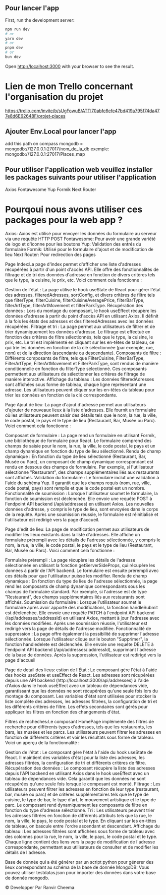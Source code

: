 ## Pour lancer l'app

First, run the development server:

```bash
npm run dev
# or
yarn dev
# or
pnpm dev
# or
bun dev
```

Open [http://localhost:3000](http://localhost:3000) with your browser to see the result.

# Lien de mon Trello concernant l'organisation du projet #
https://trello.com/invite/b/sUgFowuB/ATTI70abfc6efe47bd419a795f74da477e8d6E62648F/projet-places



##  Ajouter  Env.Local  pour lancer l'app ##
add this path on compass mongodb
= mongodb://127.0.0.1:27017/nom_de_la_db
exemple: mongodb://127.0.0.1:27017/Places_map

## Pour utiliser l'application web veuillez installer les packages suivants pour utiliser l'application ##
Axios
Fontawesome 
Yup
Formik
Next Router

# Pourqoui  nous avons utiliser ces packages pour la web app ?
Axios: Axios est utilisé pour envoyer les données du formulaire au serveur via une requête HTTP POST
Fontawesome:  Pour avoir une grande variété de logo et d'iconne pour les boutons 
Yup: Validation des  entrés du formulaire
Formik: Utilisé pour le formulaire d'ajout et de modification de lieu 
Next Router: Pour redirection des pages 


Page Index:La page d'index permet d'afficher une liste d'adresses récupérées à partir d'un point d'accès API. Elle offre des fonctionnalités de filtrage et de tri des données d'adresse en fonction de divers critères tels que le type, la cuisine, le prix, etc. Voici comment cela fonctionne :

Gestion de l'état : La page utilise le hook useState de React pour gérer l'état des adresses, filteredAdresses, sortConfig, et divers critères de filtre tels que filterType, filterCuisine, filterCuisineAveragePrice, filterBarType, filterArtType, filterArtMovement et filterParkType.
Récupération des données : Lors du montage du composant, le hook useEffect récupère les données d'adresse à partir du point d'accès API en utilisant Axios. Il définit à la fois les états des adresses et des filteredAdresses avec les données récupérées.
Filtrage et tri : La page permet aux utilisateurs de filtrer et de trier dynamiquement les données d'adresse. Le filtrage est effectué en fonction des critères de filtre sélectionnés, tels que le type, la cuisine, le prix, etc. Le tri est implémenté en cliquant sur les en-têtes de tableau, ce qui trie les données en fonction de la clé sélectionnée (par exemple, rue, nom) et de la direction (ascendante ou descendante).
Composants de filtre : Différents composants de filtre, tels que FilterCuisine, FilterBarType, FilterArtType, FilterArtMovement et FilterParkType, sont rendus de manière conditionnelle en fonction du filterType sélectionné. Ces composants permettent aux utilisateurs de sélectionner les critères de filtrage de manière interactive.
Affichage du tableau : Les données filteredAdresses sont affichées sous forme de tableau, chaque ligne représentant une adresse. Les utilisateurs peuvent cliquer sur les en-têtes du tableau pour trier les données en fonction de la clé correspondante.

Page Ajout de lieu:
La page d'ajout d'adresse permet aux utilisateurs d'ajouter de nouveaux lieux à la liste d'adresses. Elle fournit un formulaire où les utilisateurs peuvent saisir des détails tels que le nom, la rue, la ville, le code postal, le pays et le type de lieu (Restaurant, Bar, Musée ou Parc). Voici comment cela fonctionne :

Composant de formulaire : La page rend un formulaire en utilisant Formik, une bibliothèque de formulaire pour React. Le formulaire comprend des champs de saisie pour le nom, la rue, la ville, le code postal, le pays et un champ dynamique en fonction du type de lieu sélectionné.
Rendu de champ dynamique : En fonction du type de lieu sélectionné (Restaurant, Bar, Musée ou Parc), un composant de champ dynamique correspondant est rendu en dessous des champs de formulaire. Par exemple, si l'utilisateur sélectionne "Restaurant", des champs supplémentaires liés aux restaurants sont affichés.
Validation du formulaire : Le formulaire inclut une validation à l'aide du schéma Yup. Il garantit que les champs requis (nom, rue, ville, code postal, pays) sont remplis et que le code postal est un nombre.
Fonctionnalité de soumission : Lorsque l'utilisateur soumet le formulaire, la fonction de soumission est déclenchée. Elle envoie une requête POST à l'endpoint API backend (/api/addresses) en utilisant Axios. Les nouvelles données d'adresse, y compris le type de lieu, sont envoyées dans le corps de la requête. Après une soumission réussie, le formulaire est réinitialisé et l'utilisateur est redirigé vers la page d'accueil.




Page d'edit de lieu:
La page de modification permet aux utilisateurs de modifier les lieux existants dans la liste d'adresses. Elle affiche un formulaire prérempli avec les détails de l'adresse sélectionnée, y compris le nom, la rue, la ville, le code postal, le pays et le type de lieu (Restaurant, Bar, Musée ou Parc). Voici comment cela fonctionne :

Formulaire prérempli : La page récupère les détails de l'adresse sélectionnée en utilisant la fonction getServerSideProps, qui récupère les données à partir de l'API backend. Le formulaire est ensuite prérempli avec ces détails pour que l'utilisateur puisse les modifier.
Rendu de champ dynamique : En fonction du type de lieu de l'adresse sélectionnée, la page rend les composants de champ dynamique correspondants sous les champs de formulaire standard. Par exemple, si l'adresse est de type "Restaurant", des champs supplémentaires liés aux restaurants sont affichés.
Soumission du formulaire : Lorsque l'utilisateur soumet le formulaire après avoir apporté des modifications, la fonction handleSubmit est déclenchée. Elle envoie une requête PATCH à l'endpoint API backend (/api/addresses/:addressId) en utilisant Axios, mettant à jour l'adresse avec les données modifiées. Après une soumission réussie, l'utilisateur est redirigé vers la page de détails de l'adresse modifiée.
Fonctionnalité de suppression : La page offre également la possibilité de supprimer l'adresse sélectionnée. Lorsque l'utilisateur clique sur le bouton "Supprimer", la fonction handledelete est déclenchée. Elle envoie une requête DELETE à l'endpoint API backend (/api/addresses/:addressId), supprimant l'adresse de la base de données. Après la suppression, l'utilisateur est redirigé vers la page d'accueil

Page de detail des lieus: 
estion de l'État :
Le composant gère l'état à l'aide des hooks useState et useEffect de React.
Les adresses sont récupérées depuis une API backend (http://localhost:3000/api/addresses) à l'aide d'Axios dans le hook useEffect avec un tableau de dépendances vide, garantissant que les données ne sont récupérées qu'une seule fois lors du montage du composant.
Les variables d'état sont utilisées pour stocker la liste complète des adresses, les adresses filtrées, la configuration de tri et les différents critères de filtre. Les effets secondaires sont gérés pour appliquer les filtres en fonction des changements d'état.


Filtres de recheches:Le composant HomePage implémente des filtres de recherche pour différents types d'adresses, tels que les restaurants, les bars, les musées et les parcs. Les utilisateurs peuvent filtrer les adresses en fonction de différents critères et voir les résultats sous forme de tableau. Voici un aperçu de la fonctionnalité :

Gestion de l'état : Le composant gère l'état à l'aide du hook useState de React. Il maintient des variables d'état pour la liste des adresses, les adresses filtrées, la configuration de tri et différents critères de filtre.
Récupération des données : Le composant récupère la liste des adresses depuis l'API backend en utilisant Axios dans le hook useEffect avec un tableau de dépendances vide. Cela garantit que les données ne sont récupérées qu'une seule fois lorsque le composant est monté.
Filtrage : Les utilisateurs peuvent filtrer les adresses en fonction de leur type (restaurant, bar, musée ou parc) et de critères supplémentaires tels que le type de cuisine, le type de bar, le type d'art, le mouvement artistique et le type de parc. Le composant rend dynamiquement les composants de filtre en fonction du type d'adresse sélectionné.
Tri : Les utilisateurs peuvent trier les adresses filtrées en fonction de différents attributs tels que la rue, le nom, la ville, le pays, le code postal et le type. En cliquant sur les en-têtes de tableau, on bascule entre l'ordre ascendant et descendant.
Affichage du tableau : Les adresses filtrées sont affichées sous forme de tableau avec des colonnes pour la rue, le nom, la ville, le pays, le code postal et le type. Chaque ligne contient des liens vers la page de modification de l'adresse correspondante, permettant aux utilisateurs de consulter et de modifier les détails de l'adresse.





Base de donnée qui a été générer par un script python pour génerer des lieux correspondant au schéma de la base de donnée MongoDB:
Vous pouvez utiliser testdatas.json pour importer des données dans votre base de donnée mongodb.





© Developper Par Ranvir Cheema

